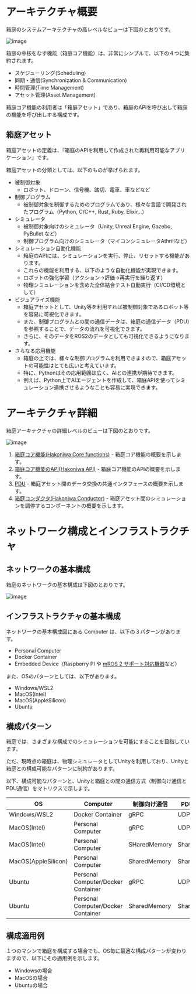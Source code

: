 # アーキテクチャ概要

箱庭のシステムアーキテクチャの高レベルなビューは下図のとおりです。

![image](https://github.com/toppers/hakoniwa-document/assets/164193/9f6206c8-fbaa-41f2-8938-f9fe544c0958)

箱庭の中核をなす機能（箱庭コア機能）は、非常にシンプルで、以下の４つに集約されます。

* スケジューリング(Scheduling)
* 同期・通信(Synchronization & Communication)
* 時間管理(Time Management)
* アセット管理(Asset Management)

箱庭コア機能の利用者は「箱庭アセット」であり、箱庭のAPIを呼び出して箱庭の機能を呼び出しする構成です。

## 箱庭アセット

箱庭アセットの定義は、『箱庭のAPIを利用して作成された再利用可能なアプリケーション』です。

箱庭アセットの分類としては、以下のものが挙げられます。

* 被制御対象
  * ロボット、ドローン、信号機、踏切、電車、車などなど
* 制御プログラム
  * 被制御対象を制御するためのプログラムであり、様々な言語で開発されたプログラム（Python, C/C++, Rust, Ruby, Elixir,..）
* シミュレータ
  * 被制御対象向けのシミュレータ（Unity, Unreal Engine, Gazebo, PyBullet など）
  * 制御プログラム向けのシミュレータ（マイコンシミュレータAthrillなど）
* シミュレーション自動化機能
  * 箱庭のAPIには、シミュレーションを実行、停止、リセットする機能があります。
  * これらの機能を利用する、以下のような自動化機能が実現できます。
  * ロボットの強化学習（アクション→評価→再実行を繰り返す）
  * 物理シミュレーションを含めた全体結合テスト自動実行（CI/CD環境として）
* ビジュアライズ機能
  * 箱庭アセットとして、Unity等を利用すれば被制御対象であるロボット等を容易に可視化できます。
  * また、制御プログラムとの間の通信データは、箱庭の通信データ（PDU）を参照することで、データの流れを可視化できます。
  * さらに、そのデータをROS2のデータとしても可視化できるようになります。
* さらなる応用機能
  * 箱庭の上では、様々な制御プログラムを利用できますので、箱庭アセットの可能性はとても広いと考えています。
  * 特に、Pythonはその応用範囲は広く、AIとの連携が期待できます。
  * 例えば、Python上でAIエージェントを作成して、箱庭APIを使ってシミュレーション連携させるようなことも容易に実現できます。

# アーキテクチャ詳細

箱庭アーキテクチャの詳細レベルのビューは下図のとおりです。

![image](https://github.com/toppers/hakoniwa-document/assets/164193/1729d782-791d-4b37-9b63-67bf304a4141)

1. [箱庭コア機能(Hakoniwa Core functions)](https://github.com/toppers/hakoniwa-document/blob/main/architecture/README-core.md) - 箱庭コア機能の概要を示します。
2. [箱庭コア機能のAPI(Hakoniwa API)](https://github.com/toppers/hakoniwa-document/blob/main/architecture/README-api.md) - 箱庭コア機能のAPIの概要を示します。
3. [PDU](https://github.com/toppers/hakoniwa-document/blob/main/architecture/README-pdu.md) - 箱庭アセット間のデータ交換の共通インタフェースの概要を示します。
4. [箱庭コンダクタ(Hakoniwa Conductor)](https://github.com/toppers/hakoniwa-document/blob/main/architecture/README-conductor.md) - 箱庭アセット間のシミュレーションを調停するコンポーネントの概要を示します。

# ネットワーク構成とインフラストラクチャ

## ネットワークの基本構成

箱庭のネットワークの基本構成は下図のとおりです。

![image](https://github.com/toppers/hakoniwa-document/assets/164193/94eacd63-816b-4413-abfa-a50139c5f3a0)

## インフラストラクチャの基本構成

ネットワークの基本構成図にある Computer は、以下の３パターンがあります。

* Personal Computer
* Docker Container
* Embedded Device（Raspberry PI や [mROS 2 サポート対応機器](https://github.com/mROS-base/mros2#supported-platform)など）

また、OSのパターンとしては、以下があります。

* Windows/WSL2
* MacOS(Intel)
* MacOS(AppleSilicon)
* Ubuntu

## 構成パターン

箱庭では、さまざまな構成でのシミュレーションを可能にすることを目指しています。

ただ、現時点の箱庭は、物理シミュレータとしてUnityを利用しており、Unityと箱庭との構成可能なパターンに制約があります。

以下、構成可能なパターンと、Unityと箱庭との間の通信方式（制御向け通信とPDU通信）をマトリクスで示します。

| OS | Computer | 制御向け通信 | PDU通信方式 |
|----------|----------|----------|----------|
| Windows/WSL2 | Docker Container | gRPC | UDP, MQTT |
| MacOS(Intel)  | Personal Computer | gRPC | UDP, MQTT |
| MacOS(Intel)  | Personal Computer | SHaredMemory | SharedMemory |
| MacOS(AppleSilicon)  | Personal Computer  | SharedMemory | SharedMemory |
| Ubuntu | Personal Computer/Docker Container | gRPC | UDP, MQTT |
| Ubuntu | Personal Computer/Docker Container | SharedMemory | SharedMemory |



## 構成適用例

１つのマシンで箱庭を構成する場合でも、OS毎に最適な構成パターンが変わりますので、以下にその適用例を示します。

* Windowsの場合
* MacOSの場合
* Ubuntuの場合
